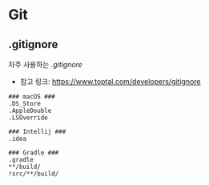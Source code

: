 # Git

## .gitignore
자주 사용하는 _.gitignore_

- 참고 링크: <https://www.toptal.com/developers/gitignore>

```
### macOS ###
.DS_Store
.AppleDouble
.LSOverride

### Intellij ###
.idea

### Gradle ###
.gradle
**/build/
!src/**/build/
```
